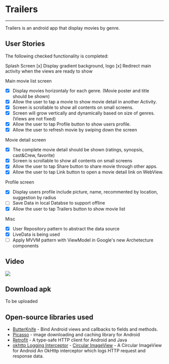  # Trailers
 -------
 Trailers is an android app that display movies by genre.

 ## User Stories
 The following checked functionality is completed:

 Splash Screen
   [x] Display gradient background, logo
   [x] Redirect main activity when the views are ready to show

 Main movie list screen
 * [x] Display movies horizontaly for each genre. (Movie poster and title should be shown)
 * [x] Allow the user to tap a movie to show movie detail in another Activity.
 * [x] Screen is scrollable to show all contents on small screens.
 * [x] Screen will grow vertically and dynamically based on size of genres.(Views are not fixed)
 * [x] Allow the user to tap Profile button to show users profile.
 * [x] Allow the user to refresh movie by swiping down the screen

 Movie detail screen
 * [x] The complete movie detail should be shown (ratings, synopsis, cast&Crew, favorite)
 * [x] Screen is scrollable to show all contents on small screens
 * [x] Allow the user to tap Share button to share movie through other apps.
 * [x] Allow the user to tap Link button to open a movie detail link on WebView.

 Profile screen
 * [x] Display users profile include picture, name, recommented by location, suggestion by radius
 * [ ] Save Data in local Databse to support offline
 * [x] Allow the user to tap Trailers button to show movie list

 Misc
 * [x] User Repository pattern to abstract the data source
 * [x] LiveData is being used
 * [ ] Apply MVVM pattern with ViewModel in Google's new Archetecture components

## Video
![](record/record.gif)

## Download apk
To be uploaded

## Open-source libraries used

- [ButterKnife](https://github.com/JakeWharton/butterknife) - Bind Android views and callbacks to fields and methods.
- [Picasso](http://square.github.io/picasso/) - image downloading and caching library for Android
- [Retrofit](https://square.github.io/retrofit/) - A type-safe HTTP client for Android and Java
- [okhttp Logging Interceptor](https://github.com/square/okhttp/tree/master/okhttp-logging-interceptor) - [Circular ImageView](https://github.com/hdodenhof/CircleImageView) - A Circular ImageView for Android
An OkHttp interceptor which logs HTTP request and response data.
